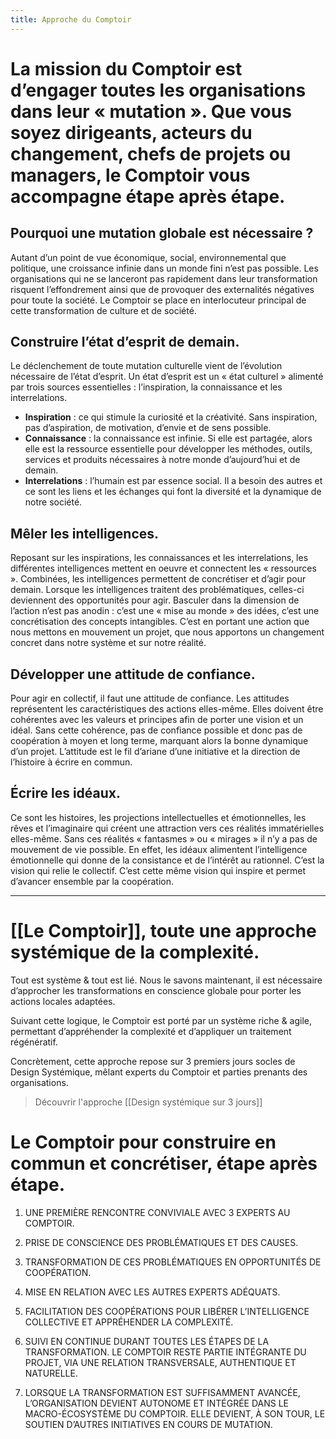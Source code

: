 ```yaml
---
title: Approche du Comptoir
---
```


# La mission du Comptoir est d’engager toutes les organisations dans leur « mutation ». Que vous soyez dirigeants, acteurs du changement, chefs de projets ou managers, le Comptoir vous accompagne étape après étape. 


## Pourquoi une mutation globale est nécessaire ?

Autant d’un point de vue économique, social, environnemental que politique, une croissance infinie dans un monde fini n’est pas possible. Les organisations qui ne se lanceront pas rapidement dans leur transformation risquent l’effondrement ainsi que de provoquer des externalités négatives pour toute la société. Le Comptoir se place en interlocuteur principal de cette transformation de culture et de société.

## Construire l’état d’esprit de demain.

Le déclenchement de toute mutation culturelle vient de l’évolution nécessaire de l’état d’esprit. Un état d’esprit est un « état culturel » alimenté par trois sources essentielles : l’inspiration, la connaissance et les interrelations.

- **Inspiration** : ce qui stimule la curiosité et la créativité. Sans inspiration, pas d’aspiration, de motivation, d’envie et de sens possible.
- **Connaissance** : la connaissance est infinie. Si elle est partagée, alors elle est la ressource essentielle pour développer les méthodes, outils, services et produits nécessaires à notre monde d’aujourd’hui et de demain.
- **Interrelations** : l’humain est par essence social. Il a besoin des autres et ce sont les liens et les échanges qui font la diversité et la dynamique de notre société.

## Mêler les intelligences.

Reposant sur les inspirations, les connaissances et les interrelations, les différentes intelligences mettent en oeuvre et connectent les « ressources ». Combinées, les intelligences permettent de concrétiser et d’agir pour demain. Lorsque les intelligences traitent des problématiques, celles-ci deviennent des opportunités pour agir. Basculer dans la dimension de l’action n’est pas anodin : c’est une « mise au monde » des idées, c’est une concrétisation des concepts intangibles. C’est en portant une action que nous mettons en mouvement un projet, que nous apportons un changement concret dans notre système et sur notre réalité.

## Développer une attitude de confiance.

Pour agir en collectif, il faut une attitude de confiance. Les attitudes représentent les caractéristiques des actions elles-même. Elles doivent être cohérentes avec les valeurs et principes afin de porter une vision et un idéal. Sans cette cohérence, pas de confiance possible et donc pas de coopération à moyen et long terme, marquant alors la bonne dynamique d’un projet. L’attitude est le fil d’ariane d’une initiative et la direction de l’histoire à écrire en commun.

## Écrire les idéaux.

Ce sont les histoires, les projections intellectuelles et émotionnelles, les rêves et l’imaginaire qui créent une attraction vers ces réalités immatérielles elles-même. Sans ces réalités « fantasmes » ou « mirages » il n’y a pas de mouvement de vie possible. En effet, les idéaux alimentent l’intelligence émotionnelle qui donne de la consistance et de l’intérêt au rationnel. C’est la vision qui relie le collectif. C’est cette même vision qui inspire et permet d’avancer ensemble par la coopération.

---

# [[Le Comptoir]], toute une approche systémique de la complexité.
Tout est système & tout est lié. Nous le savons maintenant, il est nécessaire d’approcher les transformations en conscience globale pour porter les actions locales adaptées.

Suivant cette logique, le Comptoir est porté par un système riche & agile, permettant d’appréhender la complexité et d’appliquer un traitement régénératif.

Concrètement, cette approche repose sur 3 premiers jours socles de Design Systémique, mêlant experts du Comptoir et parties prenants des organisations.

> Découvrir l'approche [[Design systémique sur 3 jours]]

# Le Comptoir pour construire en commun et concrétiser, étape après étape.

1. UNE PREMIÈRE RENCONTRE CONVIVIALE AVEC 3 EXPERTS AU COMPTOIR.

2. PRISE DE CONSCIENCE DES PROBLÉMATIQUES ET DES CAUSES.

3. TRANSFORMATION DE CES PROBLÉMATIQUES EN OPPORTUNITÉS DE COOPÉRATION.

4. MISE EN RELATION AVEC LES AUTRES EXPERTS ADÉQUATS.

5. FACILITATION DES COOPÉRATIONS POUR LIBÉRER L’INTELLIGENCE COLLECTIVE ET APPRÉHENDER LA COMPLEXITÉ.

6. SUIVI EN CONTINUE DURANT TOUTES LES ÉTAPES DE LA TRANSFORMATION. LE COMPTOIR RESTE PARTIE INTÉGRANTE DU PROJET, VIA UNE RELATION TRANSVERSALE, AUTHENTIQUE ET NATURELLE.

7. LORSQUE LA TRANSFORMATION EST SUFFISAMMENT AVANCÉE, L’ORGANISATION DEVIENT AUTONOME ET INTÉGRÉE DANS LE MACRO-ÉCOSYSTÈME DU COMPTOIR. ELLE DEVIENT, À SON TOUR, LE SOUTIEN D’AUTRES INITIATIVES EN COURS DE MUTATION. 
